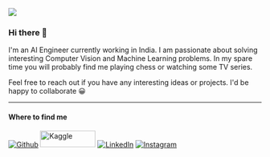 ![](https://komarev.com/ghpvc/?username=vkasojhaa)

### Hi there 👋

I'm an AI Engineer currently working in India. I am passionate about solving interesting Computer Vision and Machine Learning problems. In my spare time you will probably find me playing chess or watching some TV series.

Feel free to reach out if you have any interesting ideas or projects. I'd be happy to collaborate 😀

<hr>

<h4>Where to find me</h4>
<p><a href="https://github.com/vkasojhaa" target="_blank"><img alt="Github" src="https://img.shields.io/badge/GitHub-%2312100E.svg?&style=for-the-badge&logo=Github&logoColor=white" /></a> 
<a href="https://www.kaggle.com/vikasojha98" target="_blank"><img alt="Kaggle" src="https://www.vectorlogo.zone/logos/kaggle/kaggle-ar21.svg" height=33, width=110 /></a> 
<a href="https://www.linkedin.com/in/vikasojha7" target="_blank"><img alt="LinkedIn" src="https://img.shields.io/badge/linkedin-%230077B5.svg?&style=for-the-badge&logo=linkedin&logoColor=white" /></a> 
<a href="https://instagram.com/vkasojhaa" target="_blank"><img alt="Instagram" src="https://img.shields.io/badge/instagram-%2312100E.svg?&style=for-the-badge&logo=instagram&logoColor=white" /></a>
</p>
